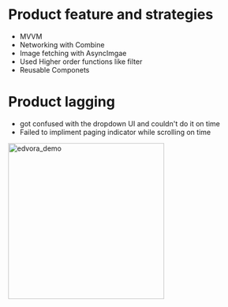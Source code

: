 # Product feature and strategies
- MVVM
- Networking with Combine
- Image fetching with AsyncImgae
- Used Higher order functions like filter
- Reusable Componets

# Product lagging
- got confused with the dropdown UI and couldn't do it on time
- Failed to impliment paging indicator while scrolling on time 
<img width="316" alt="edvora_demo" src="https://user-images.githubusercontent.com/74074750/152067310-258f6c4e-105c-4bec-8aae-44b093b21d66.png">
